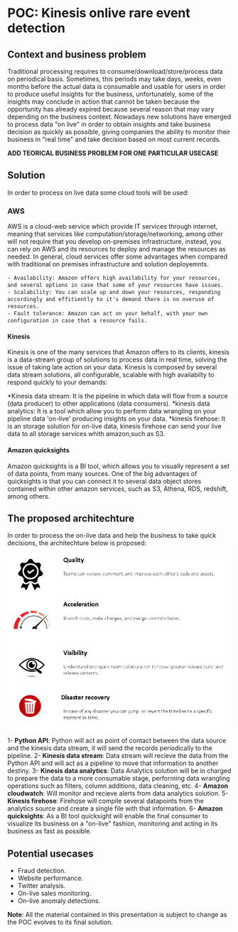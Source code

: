 # POC: Kinesis onlive rare event detection

## Context and business problem

Traditional processing requires to consume/download/store/process data on periodical basis. Sometimes, this periods may take
days, weeks, even months before the actual data is consumable and usable for users in order to produce useful insights for the
business, unfortunately, some of the insights may conclude in action that cannot be taken because the opportunity has already
expired because several reason that may vary depending on the business context.
Nowadays new solutions have emerged to process data "on live" in order to obtain insights and take business decision as quickly 
as possible, giving companies the ability to monitor their business in "real time" and take decision based on most current records.


**ADD TEORICAL BUSINESS PROBLEM FOR ONE PARTICULAR USECASE**

## Solution

In order to process on live data some cloud tools will be used:

### AWS
AWS is a cloud-web service which provide IT services through internet, meaning that services like computation/storage/networking, among
other will not require that you develop on-premises infrastructure, instead, you can rely on AWS and its resources to deploy and manage
the resources as needed. In general, cloud services offer some advantages when compared with traditional on premises infrastructure and
solution deployemnts.

	- Availability: Amazon offers high availability for your resources, and several options in case that some of your resources have issues.
	- Scalability: You can scale up and down your resources, responding accordingly and effitiently to it's demand there is no overuse of resources.
	- Fault tolerance: Amazon can act on your behalf, with your own configuration in case that a resource fails.

#### Kinesis

Kinesis is one of the many services that Amazon offers to its clients, kinesis is a data-stream group of solutions to process data in real time, solving the 
issue of taking late action on your data.
Kinesis is composed by several data stream solutions, all configurable, scalable with high availabilty to respond quickly to your demands:

*Kinesis data stream: It is the pipeline in which data will flow from a source (data producer) to other applications (data consumers).
*kinesis data analytics: It is a tool which allow you to perform data wrangling on your pipeline data 'on-live' producing insights on your data.
*kinesis firehose: It is an storage solution for on-live data,  kinesis firehose can send your live data to all storage services whith amazon,such as S3.


#### Amazon quicksights

Amazon quicksights is a BI tool, which allows you to visually represent a set of data points, from many sources. One of the big advantages of quicksights is that
you can connect it to several data object stores contained within other amazon services, such as S3, Athena, RDS, redshift, among others.


## The proposed architechture

In order to process the on-live data and help the business to take quick decisions, the architechture below is proposed:



![alt text](https://github.com/horaciosolis1991/Git-class-material/blob/main/res/Version-control-benefits.PNG?raw=true)




1- **Python API**: Python will act as point of contact between the data source and the kinesis data stream, it will send the records periodically to the pipeline.
2- **Kinesis data stream**: Data stream will recieve the data from the Python API and will act as a pipeline to move that information to another destiny.
3- **Kinesis data analytics**: Data Analytics solution will be in charged to prepare the data to a more consumable stage, performing data wrangling operations such
			   as filters, column additions, data cleaning, etc.
4- **Amazon cloudwatch**: Will monitor and recieve alerts from data analytics solution.
5- **Kinesis firehose**: Firehose will compile several datapoints from the analytics source and create a single file with that information.
6- **Amazon quicksights**: As a BI tool quicksight will enable the final consumer to visualize its business on a "on-live" fashion, monitoring and acting in its business
		       as fast as possible.

## Potential usecases

* Fraud detection.
* Website performance.
* Twitter analysis.
* On-live sales monitoring.
* On-live anomaly detections.



**Note**: All the material contained in this presentation is subject to change as the POC evolves to its final solution.





